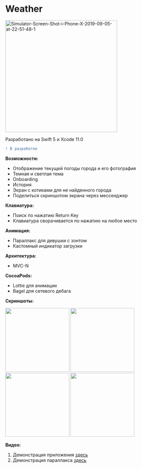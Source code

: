 # Weather

<a href="https://ibb.co/vxCMHBs"><img src="https://i.ibb.co/QF7xfc8/Simulator-Screen-Shot-i-Phone-X-2019-09-05-at-22-51-48-1.png" alt="Simulator-Screen-Shot-i-Phone-X-2019-09-05-at-22-51-48-1" width="350"></a>

Разработано на Swift 5 и Xcode 11.0
```diff
! В разработке
```

<b>Возможности:</b>
- Отображение текущей погоды города и его фотография
- Темная и светлая тема
- Onboarding
- История
- Экран с котиками для не найденного города
- Поделиться скриншотом экрана через мессенджер

<b>Клавиатура:</b>
- Поиск по нажатию Return Key
- Клавиатура сворачивается по нажатию на любое место 

<b>Анимация:</b>
- Параллакс для девушки с зонтом
- Кастомный индикатор загрузки

<b>Архитектура:</b>
- MVC-N

<b>CocoaPods:</b>
- Lottie для анимации
- Bagel для сетевого дебага

<b>Скриншоты:</b>

<a href="https://ibb.co/BnvLcp9"><img src="https://i.ibb.co/kmzK57t/Simulator-Screen-Shot-i-Phone-X-2019-09-14-at-22-29-36.png" width="200"></a>
<a href="https://ibb.co/hdnL8M3"><img src="https://i.ibb.co/PFJNRQg/Simulator-Screen-Shot-i-Phone-X-2019-09-22-at-22-30-03.png" width="200"></a>
<a href="https://ibb.co/hdnL8M3"><img src="https://i.ibb.co/4FNyrJW/Simulator-Screen-Shot-i-Phone-X-2019-09-22-at-22-30-11.png" width="200"></a>
<a href="https://ibb.co/cQYt90c"><img src="https://i.ibb.co/dDm6vF0/Simulator-Screen-Shot-i-Phone-X-2019-09-05-at-22-24-58.png" width="200"></a>

<b>Видео:</b>
1. Демонстрация приложения [здесь](https://drive.google.com/open?id=1TAhXF7mhvzxKDzeg7sk45yRBtX1ESI2l)
2. Демонстрация параллакса [здесь](https://drive.google.com/open?id=1ZD7DEAW_Ya3C7HGpr0HlvmfTyvvH3gzL)
